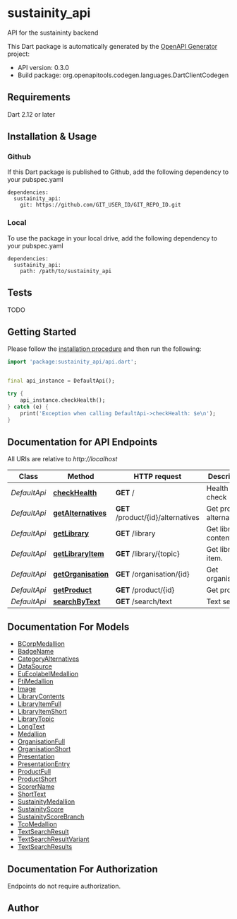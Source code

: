 # sustainity_api
API for the sustaininty backend


This Dart package is automatically generated by the [OpenAPI Generator](https://openapi-generator.tech) project:

- API version: 0.3.0
- Build package: org.openapitools.codegen.languages.DartClientCodegen

## Requirements

Dart 2.12 or later

## Installation & Usage

### Github
If this Dart package is published to Github, add the following dependency to your pubspec.yaml
```
dependencies:
  sustainity_api:
    git: https://github.com/GIT_USER_ID/GIT_REPO_ID.git
```

### Local
To use the package in your local drive, add the following dependency to your pubspec.yaml
```
dependencies:
  sustainity_api:
    path: /path/to/sustainity_api
```

## Tests

TODO

## Getting Started

Please follow the [installation procedure](#installation--usage) and then run the following:

```dart
import 'package:sustainity_api/api.dart';


final api_instance = DefaultApi();

try {
    api_instance.checkHealth();
} catch (e) {
    print('Exception when calling DefaultApi->checkHealth: $e\n');
}

```

## Documentation for API Endpoints

All URIs are relative to *http://localhost*

Class | Method | HTTP request | Description
------------ | ------------- | ------------- | -------------
*DefaultApi* | [**checkHealth**](doc//DefaultApi.md#checkhealth) | **GET** / | Health check
*DefaultApi* | [**getAlternatives**](doc//DefaultApi.md#getalternatives) | **GET** /product/{id}/alternatives | Get product alternatives.
*DefaultApi* | [**getLibrary**](doc//DefaultApi.md#getlibrary) | **GET** /library | Get library contents.
*DefaultApi* | [**getLibraryItem**](doc//DefaultApi.md#getlibraryitem) | **GET** /library/{topic} | Get library item.
*DefaultApi* | [**getOrganisation**](doc//DefaultApi.md#getorganisation) | **GET** /organisation/{id} | Get organisation.
*DefaultApi* | [**getProduct**](doc//DefaultApi.md#getproduct) | **GET** /product/{id} | Get product.
*DefaultApi* | [**searchByText**](doc//DefaultApi.md#searchbytext) | **GET** /search/text | Text search.


## Documentation For Models

 - [BCorpMedallion](doc//BCorpMedallion.md)
 - [BadgeName](doc//BadgeName.md)
 - [CategoryAlternatives](doc//CategoryAlternatives.md)
 - [DataSource](doc//DataSource.md)
 - [EuEcolabelMedallion](doc//EuEcolabelMedallion.md)
 - [FtiMedallion](doc//FtiMedallion.md)
 - [Image](doc//Image.md)
 - [LibraryContents](doc//LibraryContents.md)
 - [LibraryItemFull](doc//LibraryItemFull.md)
 - [LibraryItemShort](doc//LibraryItemShort.md)
 - [LibraryTopic](doc//LibraryTopic.md)
 - [LongText](doc//LongText.md)
 - [Medallion](doc//Medallion.md)
 - [OrganisationFull](doc//OrganisationFull.md)
 - [OrganisationShort](doc//OrganisationShort.md)
 - [Presentation](doc//Presentation.md)
 - [PresentationEntry](doc//PresentationEntry.md)
 - [ProductFull](doc//ProductFull.md)
 - [ProductShort](doc//ProductShort.md)
 - [ScorerName](doc//ScorerName.md)
 - [ShortText](doc//ShortText.md)
 - [SustainityMedallion](doc//SustainityMedallion.md)
 - [SustainityScore](doc//SustainityScore.md)
 - [SustainityScoreBranch](doc//SustainityScoreBranch.md)
 - [TcoMedallion](doc//TcoMedallion.md)
 - [TextSearchResult](doc//TextSearchResult.md)
 - [TextSearchResultVariant](doc//TextSearchResultVariant.md)
 - [TextSearchResults](doc//TextSearchResults.md)


## Documentation For Authorization

Endpoints do not require authorization.


## Author



